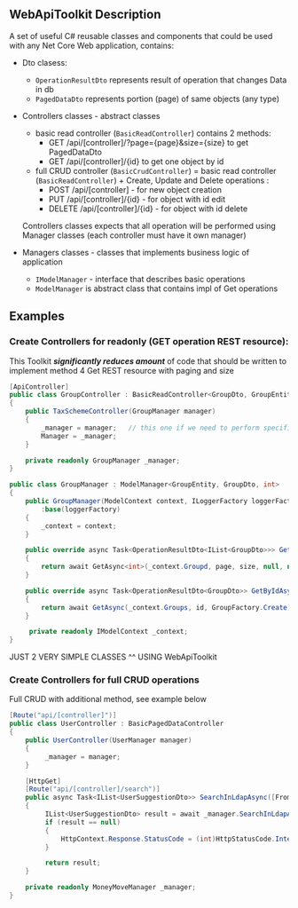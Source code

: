 ## WebApiToolkit Description
A set of useful C# reusable classes and components that could be used with any Net Core Web application, contains:
* Dto clasess:
    - `OperationResultDto` represents result of operation that changes Data in db
    - `PagedDataDto` represents portion (page) of same objects (any type)
* Controllers classes - abstract classes
    - basic read controller (`BasicReadController`) contains 2 methods:
        - GET /api/[controller]/?page={page}&size={size} to get PagedDataDto<T>
        - GET /api/[controller]/{id} to get one object by id
    - full CRUD controller (`BasicCrudController`) = basic read controller (`BasicReadController`) + Create, Update and Delete operations :
        - POST   /api/[controller] - for new object creation
        - PUT    /api/[controller]/{id} - for object with id edit
        - DELETE /api/[controller]/{id} - for object with id delete
        
  Controllers classes expects that all operation will be performed using Manager classes (each controller must have it own manager)
* Managers classes - classes that implements business logic of application
    - `IModelManager` - interface that describes basic operations
    - `ModelManager` is abstract class that contains impl of Get operations
 
## Examples
### Create Controllers for readonly (GET operation REST resource):
    
This Toolkit ***significantly reduces amount*** of code that should be written to implement method 4 Get REST resource with paging and size

```c#
[ApiController]
public class GroupController : BasicReadController<GroupDto, GroupEntity, int>
{
    public TaxSchemeController(GroupManager manager)
    {
        _manager = manager;   // this one if we need to perform specific operation that were not defined in IModelManager
        Manager = _manager;
    }

    private readonly GroupManager _manager;
}
```
```c#
public class GroupManager : ModelManager<GroupEntity, GroupDto, int>
{
    public GroupManager(ModelContext context, ILoggerFactory loggerFactory)
        :base(loggerFactory)
    {
        _context = context;
    }

    public override async Task<OperationResultDto<IList<GroupDto>>> GetAsync(int page, int size)
    {
        return await GetAsync<int>(_context.Groupd, page, size, null, null, GroupFactory.Create);
    }

    public override async Task<OperationResultDto<GroupDto>> GetByIdAsync(int id)
    {
        return await GetAsync(_context.Groups, id, GroupFactory.Create);
    }

     private readonly IModelContext _context;
}
```
JUST 2 VERY SIMPLE CLASSES ^^ USING WebApiToolkit

### Create Controllers for full CRUD operations
Full CRUD with additional method, see example below
    
```c#
[Route("api/[controller]")]
public class UserController : BasicPagedDataController
{
    public UserController(UserManager manager)
    {
         _manager = manager;
    }

    [HttpGet]
    [Route("api/[controller]/search")]
    public async Task<IList<UserSuggestionDto>> SearchInLdapAsync([FromQuery]string query, [FromQuery]int page)
    {
         IList<UserSuggestionDto> result = await _manager.SearchInLdapAsync(query, page);
         if (result == null)
         {
             HttpContext.Response.StatusCode = (int)HttpStatusCode.InternalServerError;
         }

         return result;
    }

    private readonly MoneyMoveManager _manager;
}
```
